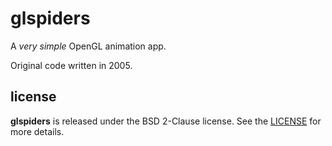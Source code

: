 # glspiders

A _very simple_ OpenGL animation app.

Original code written in 2005.




## license

**glspiders** is released under the BSD 2-Clause license. See the
[LICENSE](https://raw2.github.com/drmats/glspiders/master/LICENSE)
for more details.
